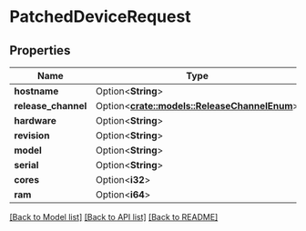 # PatchedDeviceRequest

## Properties

Name | Type | Description | Notes
------------ | ------------- | ------------- | -------------
**hostname** | Option<**String**> |  | [optional]
**release_channel** | Option<[**crate::models::ReleaseChannelEnum**](ReleaseChannelEnum.md)> |  | [optional]
**hardware** | Option<**String**> |  | [optional]
**revision** | Option<**String**> |  | [optional]
**model** | Option<**String**> |  | [optional]
**serial** | Option<**String**> |  | [optional]
**cores** | Option<**i32**> |  | [optional]
**ram** | Option<**i64**> |  | [optional]

[[Back to Model list]](../README.md#documentation-for-models) [[Back to API list]](../README.md#documentation-for-api-endpoints) [[Back to README]](../README.md)


